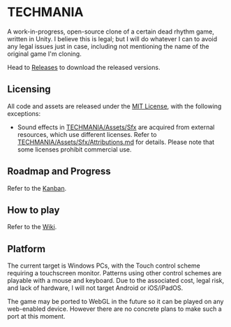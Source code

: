 # TECHMANIA
A work-in-progress, open-source clone of a certain dead rhythm game, written in Unity. I believe this is legal; but I will do whatever I can to avoid any legal issues just in case, including not mentioning the name of the original game I'm cloning.

Head to [Releases](https://github.com/macmillan333/techmania/releases) to download the released versions.

## Licensing
All code and assets are released under the [MIT License](LICENSE), with the following exceptions:
* Sound effects in [TECHMANIA/Assets/Sfx](TECHMANIA/Assets/Sfx) are acquired from external resources, which use different licenses. Refer to [TECHMANIA/Assets/Sfx/Attributions.md](TECHMANIA/Assets/Sfx/Attributions.md) for details. Please note that some licenses prohibit commercial use.

## Roadmap and Progress
Refer to the [Kanban](https://github.com/macmillan333/techmania/projects/1).

## How to play
Refer to the [Wiki](https://github.com/macmillan333/techmania/wiki/How-to-play).

## Platform
The current target is Windows PCs, with the Touch control scheme requiring a touchscreen monitor. Patterns using other control schemes are playable with a mouse and keyboard. Due to the associated cost, legal risk, and lack of hardware, I will not target Android or iOS/iPadOS.

The game may be ported to WebGL in the future so it can be played on any web-enabled device. However there are no concrete plans to make such a port at this moment.
